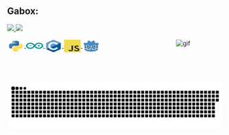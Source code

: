## Gabox:

 <div>
  <a href="https://github.com/Gaboxhehe">
  <img height="180em" src="https://github-readme-stats.vercel.app/api?username=Gaboxhehe&show_icons=true&theme=dracula&include_all_commits=true&count_private=true"/>
  <img height="180em" src="https://github-readme-stats.vercel.app/api/top-langs/?username=Gaboxhehe&layout=compact&langs_count=7&theme=dracula"/>
</div>

<br>

<img align="center" alt="Python" height="30" width="40" src="https://raw.githubusercontent.com/devicons/devicon/master/icons/python/python-original.svg">
<img align="center" alt="Arduino" height="30" width="40" src="https://github.com/devicons/devicon/blob/master/icons/arduino/arduino-original.svg">
<img align="center" alt="C" height="30" width="40" src="https://github.com/devicons/devicon/blob/master/icons/c/c-original.svg">
<img align="center" alt="JS" height="30" width="40" src="https://github.com/devicons/devicon/blob/master/icons/javascript/javascript-original.svg">
<img align="center" alt="Godot" height="30" width="40" src="https://github.com/devicons/devicon/blob/master/icons/godot/godot-original.svg">
<img align="right" alt="gif" height="100" width="110" src="https://cdn.discordapp.com/attachments/870813262504165398/883477419867111474/luffy-smile-luffy-giggle.gif">

 <br>
 <br>
 
##

 ![Snake animation](https://github.com/Gaboxhehe/Gaboxhehe/blob/output/github-contribution-grid-snake.svg)





